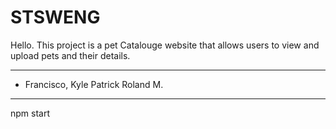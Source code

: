 # STSWENG

Hello. This project is a pet Catalouge website that allows users to view and upload pets and their details.

* * *

- Francisco, Kyle Patrick Roland M.

* * *

npm start
